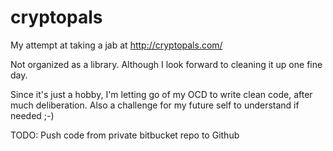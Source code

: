 # cryptopals

My attempt at taking a jab at http://cryptopals.com/

Not organized as a library. Although I look forward to cleaning it up one fine day.

Since it's just a hobby, I'm letting go of my OCD to write clean code, after much deliberation. Also a challenge for my future self to understand if needed ;-)

TODO: Push code from private bitbucket repo to Github
